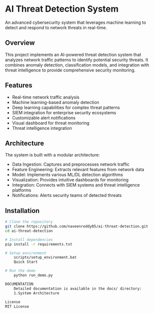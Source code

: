 # AI Threat Detection System

An advanced cybersecurity system that leverages machine learning to detect and respond to network threats in real-time.

## Overview

This project implements an AI-powered threat detection system that analyzes network traffic patterns to identify potential security threats. It combines anomaly detection, classification models, and integration with threat intelligence to provide comprehensive security monitoring.

## Features

- Real-time network traffic analysis
- Machine learning-based anomaly detection
- Deep learning capabilities for complex threat patterns
- SIEM integration for enterprise security ecosystems
- Customizable alert notifications
- Visual dashboard for threat monitoring
- Threat intelligence integration

## Architecture

The system is built with a modular architecture:

- Data Ingestion: Captures and preprocesses network traffic
- Feature Engineering: Extracts relevant features from network data
- Model: Implements various ML/DL detection algorithms
- Visualization: Provides intuitive dashboards for monitoring
- Integration: Connects with SIEM systems and threat intelligence platforms
- Notifications: Alerts security teams of detected threats

## Installation

```bash
# Clone the repository
git clone https://github.com/naveenreddy05/ai-threat-detection.git
cd ai-threat-detection

# Install dependencies
pip install -r requirements.txt

# Setup environment
    scripts/setup_environment.bat
    Quick Start

# Run the demo
    python run_demo.py

DOCUMENTATION
    Detailed documentation is available in the docs/ directory:
    1.System Architecture
    
License
MIT License
